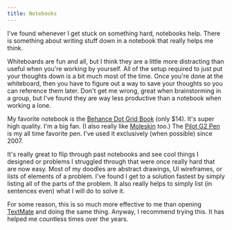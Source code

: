 ```yaml
---
title: Notebooks
---
```


I've found whenever I get stuck on something hard, notebooks help. There is something about writing stuff down in a notebook that really helps me think.

Whiteboards are fun and all, but I think they are a little more distracting than useful when you're working by yourself. All of the setup required to just put your thoughts down is a bit much most of the time. Once you're done at the whiteboard, then you have to figure out a way to save your thoughts so you can reference them later. Don't get me wrong, great when brainstorming in a group, but I've found they are way less productive than a notebook when working a lone.

My favorite notebook is the [Behance Dot Grid Book](http://www.creativesoutfitter.com/Products/Dot-Grid-Book/9) (only $14). It's super high quality. I'm a big fan. (I also really like [Moleskin](http://www.amazon.com/Moleskine-Square-Notebook-Pocket/dp/888370102X/ref=sr_1_1?ie=UTF8&qid=1313986191&sr=8-1) too.) The [Pilot G2 Pen](http://www.amazon.com/Pilot-Retractable-Roller-Barrel-12-Count/dp/B00006JNJ8) is my all time favorite pen. I've used it exclusively (when possible) since 2007.

It's really great to flip through past notebooks and see cool things I designed or problems I struggled through that were once really hard that are now easy. Most of my doodles are abstract drawings, UI wireframes, or lists of elements of a problem. I've found I get to a solution fastest by simply listing all of the parts of the problem. It also really helps to simply list (in sentences even) what I will do to solve it.

For some reason, this is so much more effective to me than opening [TextMate](http://macromates.com) and doing the same thing. Anyway, I recommend trying this. It has helped me countless times over the years.
